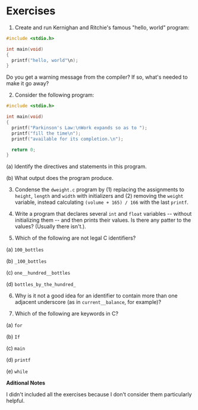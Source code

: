 # Exercises
1. Create and run Kernighan and Ritchie's famous "hello, world" program:
```c
#include <stdio.h>

int main(void)
{
  printf("hello, world"\n);
}
```
Do you get a warning message from the compiler? If so, what's needed to make it go away?

2. Consider the following program:
```c
#include <stdio.h>

int main(void)
{
  printf("Parkinson's Law:\nWork expands so as to ");
  printf("fill the time\n");
  printf("available for its completion.\n");

  return 0;
}
```
(a) Identify the directives and statements in this program.

(b) What output does the program produce.

3. Condense the `dweight.c` program by (1) replacing the assignments to `height`, `length` and `width` with initializers and (2) removing the `weight` variable, instead calculating `(volume + 165) / 166` with the last `printf`.

4. Write a program that declares several `int` and `float` variables -- without initializing them -- and then prints their values. Is there any patter to the values? (Usually there isn't.).

5. Which of the following are not legal C identifiers?

(a) `100_bottles`

(b) `_100_bottles`

(c) `one__hundred__bottles`

(d) `bottles_by_the_hundred_`

6. Why is it not a good idea for an identifier to contain more than one adjacent underscore (as in `current__balance`, for example)?

7. Which of the following are keywords in C?

(a) `for`

(b) `If`

(c) `main`

(d) `printf`

(e) `while`


**Aditional Notes**

I didn't included all the exercises because I don't consider them particularly helpful.
